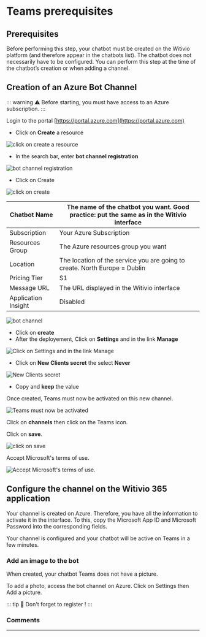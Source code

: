 # Teams prerequisites

## Prerequisites

Before performing this step, your chatbot must be created on the Witivio platform (and therefore appear in the chatbots list). The chatbot does not necessarily have to be configured. You can perform this step at the time of the chatbot’s creation or when adding a channel.

## Creation of an Azure Bot Channel

::: warning ⚠️
Before starting, you must have access to an Azure subscription.
:::

Login to the portal [https://portal.azure.com](https://portal.azure.com)

* Click on <strong>Create</strong> a resource

<div class="image_center">
  <img :src="$withBase('/assets/img/virtual-agent-studio/build_your_chatbot/prerequisite1.png')" alt="click on create a resource">
</div>


* In the search bar, enter <strong>bot channel registration</strong>

<div class="image_center">
  <img :src="$withBase('/assets/img/virtual-agent-studio/build_your_chatbot/prerequisite2.png')" alt="bot channel registration">
</div>


* Click on Create

<div class="image_center">
  <img :src="$withBase('/assets/img/virtual-agent-studio/build_your_chatbot/prerequisite3.png')" alt="click on create">
</div>


| Chatbot Name        | The name of the chatbot you want. Good practice: put the same as in the Witivio interface |
|---------------------|-------------------------------------------------------------------------------------------|
| Subscription        | Your Azure Subscription                                                                   |
| Resources Group     | The Azure resources group you want                                                        |
| Location            | The location of the service you are going to create. North Europe = Dublin                |
| Pricing Tier        | S1                                                                                        |
| Message URL         | The URL displayed in the Witivio interface                                                |
| Application Insight | Disabled                                                                                  |

<div class="image_center">
  <img :src="$withBase('/assets/img/virtual-agent-studio/build_your_chatbot/prerequisite4.png')" alt="bot channel">
</div>


* Click on <strong>create</strong>
* After the deployement, Click on <strong>Settings</strong> and in the link <strong>Manage</strong>

<div class="image_center">
  <img :src="$withBase('/assets/img/virtual-agent-studio/build_your_chatbot/prerequisite5.png')" alt="Click on Settings and in the link Manage">
</div>


* Click on <strong>New Clients secret</strong> the select <strong>Never</strong>

<div class="image_center">
  <img :src="$withBase('/assets/img/virtual-agent-studio/build_your_chatbot/prerequisite6.png')" alt="New Clients secret">
</div>


* Copy and <strong>keep</strong> the value

Once created, Teams must now be activated on this new channel.

<div class="image_center">
  <img :src="$withBase('/assets/img/virtual-agent-studio/build_your_chatbot/prerequisite7.png')" alt="Teams must now be activated">
</div>


Click on <strong>channels</strong> then click on the Teams icon.

Click on <strong>save</strong>.

<div class="image_center">
  <img :src="$withBase('/assets/img/virtual-agent-studio/build_your_chatbot/prerequisite8.png')" alt="click on save">
</div>


Accept Microsoft's terms of use.

<div class="image_center">
  <img :src="$withBase('/assets/img/virtual-agent-studio/build_your_chatbot/prerequisite9.png')" alt="Accept Microsoft's terms of use.">
</div>


## Configure the channel on the Witivio 365 application

Your channel is created on Azure. Therefore, you have all the information to activate it in the interface. To this, copy the Microsoft App ID and Microsoft Password into the corresponding fields.

Your channel is configured and your chatbot will be active on Teams in a few minutes.

### Add an image to the bot

When created, your chatbot Teams does not have a picture.

To add a photo, access the bot channel on Azure. Click on Settings then Add a picture.

::: tip 💾
Don't forget to register !
:::


### Comments
---

<Comments />
